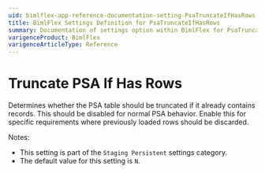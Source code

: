 ```yaml
---
uid: bimlflex-app-reference-documentation-setting-PsaTruncateIfHasRows
title: BimlFlex Settings Definition for PsaTruncateIfHasRows
summary: Documentation of settings option within BimlFlex for PsaTruncateIfHasRows
varigenceProduct: BimlFlex
varigenceArticleType: Reference
---
```


# Truncate PSA If Has Rows

Determines whether the PSA table should be truncated if it already contains records. This should be disabled for normal PSA behavior. Enable this for specific requirements where previously loaded rows should be discarded.

Notes:
* This setting is part of the `Staging Persistent` settings category.
 * The default value for this setting is `N`.
